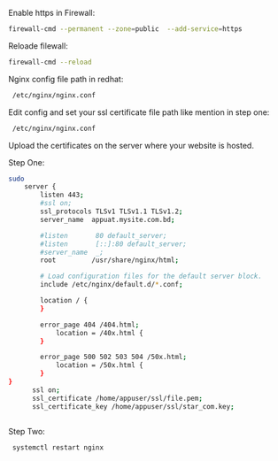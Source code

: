 Enable https in Firewall:
```bash
firewall-cmd --permanent --zone=public  --add-service=https
```
Reloade filewall:
```bash
firewall-cmd --reload
```
Nginx config file path in redhat: 
```bash
 /etc/nginx/nginx.conf
```
Edit config and set your ssl certificate file path like mention in step one: 
```bash
 /etc/nginx/nginx.conf
```
Upload the certificates on the server where your website is hosted.

Step One: 
```bash
sudo 
    server {
        listen 443;
        #ssl on;
        ssl_protocols TLSv1 TLSv1.1 TLSv1.2;
        server_name  appuat.mysite.com.bd;

        #listen       80 default_server;
        #listen       [::]:80 default_server;
        #server_name  _;
        root         /usr/share/nginx/html;

        # Load configuration files for the default server block.
        include /etc/nginx/default.d/*.conf;

        location / {
        }

        error_page 404 /404.html;
            location = /40x.html {
        }

        error_page 500 502 503 504 /50x.html;
            location = /50x.html {
        }
}
      ssl on;
      ssl_certificate /home/appuser/ssl/file.pem;
      ssl_certificate_key /home/appuser/ssl/star_com.key;
      
```

Step Two:
```bash
 systemctl restart nginx
```



